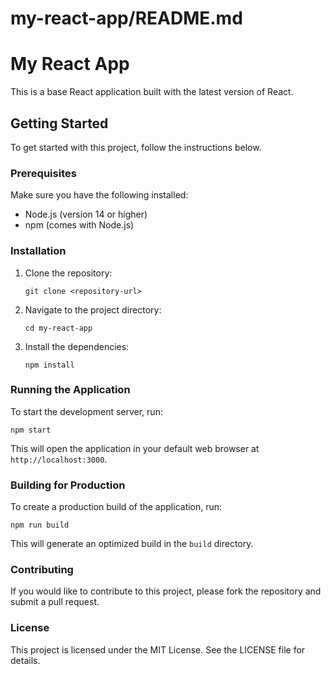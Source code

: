 # my-react-app/README.md

# My React App

This is a base React application built with the latest version of React.

## Getting Started

To get started with this project, follow the instructions below.

### Prerequisites

Make sure you have the following installed:

- Node.js (version 14 or higher)
- npm (comes with Node.js)

### Installation

1. Clone the repository:
   ```
   git clone <repository-url>
   ```
2. Navigate to the project directory:
   ```
   cd my-react-app
   ```
3. Install the dependencies:
   ```
   npm install
   ```

### Running the Application

To start the development server, run:
```
npm start
```
This will open the application in your default web browser at `http://localhost:3000`.

### Building for Production

To create a production build of the application, run:
```
npm run build
```
This will generate an optimized build in the `build` directory.

### Contributing

If you would like to contribute to this project, please fork the repository and submit a pull request.

### License

This project is licensed under the MIT License. See the LICENSE file for details.
